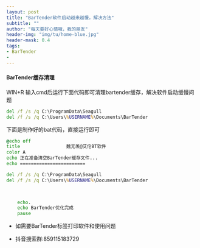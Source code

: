 ```yaml
---
layout: post
title: "BarTender软件启动越来越慢，解决方法"
subtitle: ""
author: "每天要好心情哦，我的朋友"
header-img: "img/tu/home-blue.jpg"
header-mask: 0.4
tags:
- BarTender
- 
---
```

#### BarTender缓存清理

WIN+R 输入cmd后运行下面代码即可清理bartender缓存，解决软件启动缓慢问题

```cmd
del /f /s /q C:\ProgramData\Seagull
del /f /s /q C:\Users\%USERNAME%\Documents\BarTender
```

下面是制作好的bat代码，直接运行即可

```bat
@echo off
title                 魏无羡@艾伦BT软件                         
color A
echo 正在准备清空BarTender缓存文件...
echo ========================

del /f /s /q C:\ProgramData\Seagull
del /f /s /q C:\Users\%USERNAME%\Documents\BarTender


    
    echo.
    echo BarTender优化完成
    pause
```


- 如需要BarTender标签打印软件和使用问题

- 抖音搜索群:859115183729
